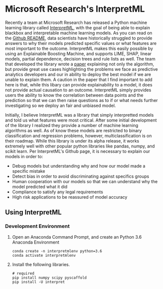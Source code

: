 # Microsoft Research's InterpretML

Recently a team at Microsoft Research has released a Python machine learning library called [InterpretML](https://github.com/microsoft/interpret), with the goal of being able to explain blackbox and interpretable machine learning models. As you can read on the [Github README](https://github.com/microsoft/interpret/blob/master/README.md), data scientists have historically struggled to provide answers to why their models predicted specific values or what features are most important to the outcome. InterpretML makes this easily possible by using an Explainable Boosting Machine, and supports LIME, SHAP, linear models, partial dependence, decision trees and rule lists as well. The team that developed the library wrote a [paper](https://www.microsoft.com/en-us/research/wp-content/uploads/2017/06/KDD2015FinalDraftIntelligibleModels4HealthCare_igt143e-caruanaA.pdf) explaining not only the algorithm, but provide great use cases highlighting the problems we face as predictive analytics developers and our in ability to deploy the best model if we are unable to explain them. A caution in the paper that I find important to add here is that, while this libary can provide explainability to a model, it does not provide actual causation to an outcome. InterpretML simply provides users the ability to know the correlation between data points and the prediction so that we can then raise questions as to if or what needs further investigating so we deploy an fair and unbiased model. 

Initially, I believe InterpretML was a library that simply interpretted models and told us what features were most critical. After some initial development of the library I realized they provide a number of machine learning algorithms as well. As of know these models are restricted to binary classification and regression problems, however, multiclassification is on their roadmap. While this library is under its alpha release, it works extremely well with other popular python libraries like pandas, numpy, and scikit learn. Per InterpretML's Github page, it is necessary to explain our models in order to:

- Debug models but understanding why and how our model made a specific mistake
- Detect bias in order to avoid discriminating against specifics groups
- Human cooperation with our models so that we can understand why the model predicted what it did
- Compliance to satisfy any legal requirements
- High risk applications to be reassured of model accuracy 


## Using InterpretML

### Development Environment 

1. Open an Anaconda Command Prompt, and create an Python 3.6 Anaconda Environment 
    ```
    conda create -n interpretmlenv python=3.6
    conda activate interpretmlenv
    ```

1. Install the following libraries. 
    ```
    # required
    pip install numpy scipy pyscaffold
    pip install -U interpret
    ```
